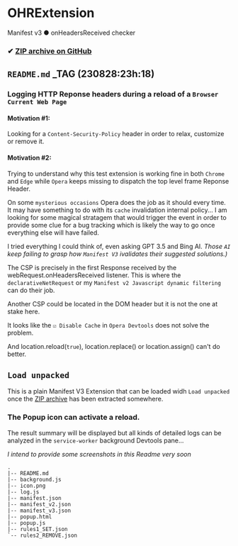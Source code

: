 # OHRExtension
 Manifest v3 ● onHeadersReceived checker

### ✔ [ZIP archive on GitHub](../../archive/master.zip)

## `README.md` _TAG (230828:23h:18)

### Logging HTTP Reponse headers during a reload of a `Browser Current Web Page`

#### Motivation #1:

Looking for a `Content-Security-Policy` header in order to relax, customize or remove it.

#### Motivation #2:

Trying to understand why this test extension is working fine in both `Chrome` and `Edge`
while `Opera` keeps missing to dispatch the top level frame Reponse Header.

On some `mysterious occasions` Opera does the job as it should every time.
It may have something to do with its `cache` invalidation internal policy...
I am looking for some magical stratagem that would trigger the event
in order to provide some clue for a bug tracking which is likely the way to go once
everything else will have failed.

I tried everything I could think of, even asking GPT 3.5 and Bing AI.
*Those `AI` keep failing to grasp how `Manifest V3` ivalidates their suggested solutions.)*

The CSP is precisely in the first Response received by the webRequest.onHeadersReceived listener.
This is where the `declarativeNetRequest` or my `Manifest v2 Javascript dynamic filtering`
can do their job.

Another CSP could be located in the DOM header but it is not the one at stake here.

It looks like the `☑ Disable Cache` in `Opera Devtools`  does not solve the problem.

And location.reload(`true`), location.replace() or location.assign() can't do better.

## `Load unpacked`

This is a plain Manifest V3 Extension that can be loaded widh `Load unpacked` once the
[ZIP archive](../../archive/master.zip) has been extracted somewhere.

### The Popup icon can activate a reload.

The result summary will be displayed but all kinds of detailed logs can be analyzed
in the `service-worker` background Devtools pane...

*I intend to provide some screenshots in this Readme very soon*

<!--
}!!tree --dirsfirst    | sed -e 's/^/    /'
-->
    .
    |-- README.md
    |-- background.js
    |-- icon.png
    |-- log.js
    |-- manifest.json
    |-- manifest_v2.json
    |-- manifest_v3.json
    |-- popup.html
    |-- popup.js
    |-- rules1_SET.json
    `-- rules2_REMOVE.json
    
```
